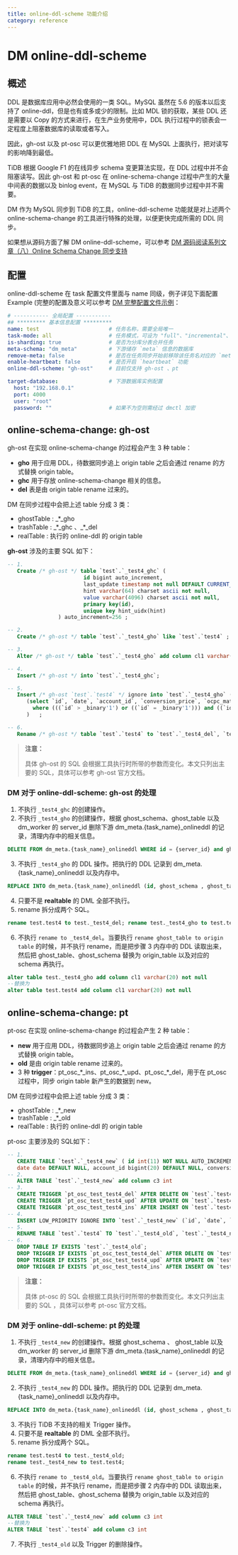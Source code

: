 ```yaml
---
title: online-ddl-scheme 功能介绍
category: reference
---
```


# DM online-ddl-scheme

## 概述

DDL 是数据库应用中必然会使用的一类 SQL。MySQL 虽然在 5.6 的版本以后支持了 online-ddl，但是也有或多或少的限制。比如 MDL 锁的获取，某些 DDL 还是需要以 Copy 的方式来进行，在生产业务使用中，DDL 执行过程中的锁表会一定程度上阻塞数据库的读取或者写入。

因此，gh-ost 以及 pt-osc 可以更优雅地把 DDL 在 MySQL 上面执行，把对读写的影响降到最低。

TiDB 根据 Google F1 的在线异步 schema 变更算法实现，在 DDL 过程中并不会阻塞读写。因此 gh-ost 和 pt-osc 在 online-schema-change 过程中产生的大量中间表的数据以及 binlog event，在 MySQL 与 TiDB 的数据同步过程中并不需要。

DM 作为 MySQL 同步到 TiDB 的工具，online-ddl-scheme 功能就是对上述两个 online-schema-change 的工具进行特殊的处理，以便更快完成所需的 DDL 同步。

如果想从源码方面了解 DM online-ddl-scheme，可以参考 [DM 源码阅读系列文章（八）Online Schema Change 同步支持](https://pingcap.com/blog-cn/dm-source-code-reading-8/#dm-源码阅读系列文章八online-schema-change-同步支持)

## 配置

online-ddl-scheme 在 task 配置文件里面与 name 同级，例子详见下面配置 Example (完整的配置及意义可以参考 [DM 完整配置文件示例](/reference/tools/data-migration/configure/task-configuration-file-full.md#完整配置文件示例)：

```yml
# ----------- 全局配置 -----------
## ********* 基本信息配置 *********
name: test                      # 任务名称，需要全局唯一
task-mode: all                  # 任务模式，可设为 "full"、"incremental"、"all"
is-sharding: true               # 是否为分库分表合并任务
meta-schema: "dm_meta"          # 下游储存 `meta` 信息的数据库
remove-meta: false              # 是否在任务同步开始前移除该任务名对应的 `meta`（`checkpoint` 和 `onlineddl` 等）。
enable-heartbeat: false         # 是否开启 `heartbeat` 功能
online-ddl-scheme: "gh-ost"     # 目前仅支持 gh-ost 、pt

target-database:                # 下游数据库实例配置
  host: "192.168.0.1"
  port: 4000
  user: "root"
  password: ""                  # 如果不为空则需经过 dmctl 加密
```

## online-schema-change: gh-ost

gh-ost 在实现 online-schema-change 的过程会产生 3 种 table：

- **gho** 用于应用 DDL，待数据同步追上 origin table 之后会通过 rename 的方式替换 origin table。
- **ghc** 用于存放 online-schema-change 相关的信息。
- **del** 表是由 origin table rename 过来的。

DM 在同步过程中会把上述 table 分成 3 类：

- ghostTable : \_\*\_gho
- trashTable : \_\*\_ghc 、\_\*\_del
- realTable : 执行的 online-ddl 的 origin table

**gh-ost** 涉及的主要 SQL 如下：

```sql
-- 1.
   Create /* gh-ost */ table `test`.`_test4_ghc` (
                        id bigint auto_increment,
                        last_update timestamp not null DEFAULT CURRENT_TIMESTAMP ON UPDATE CURRENT_TIMESTAMP,
                        hint varchar(64) charset ascii not null,
                        value varchar(4096) charset ascii not null,
                        primary key(id),
                        unique key hint_uidx(hint)
                ) auto_increment=256 ;

-- 2.
   Create /* gh-ost */ table `test`.`_test4_gho` like `test`.`test4` ;

-- 3.
   Alter /* gh-ost */ table `test`.`_test4_gho` add column cl1 varchar(20) not null ;

-- 4.
   Insert /* gh-ost */ into `test`.`_test4_ghc`;

-- 5.
   Insert /* gh-ost `test`.`test4` */ ignore into `test`.`_test4_gho` (`id`, `date`, `account_id`, `conversion_price`, `ocpc_matched_conversions`, `ad_cost`, `cl2`)
      (select `id`, `date`, `account_id`, `conversion_price`, `ocpc_matched_conversions`, `ad_cost`, `cl2` from `test`.`test4` force index (`PRIMARY`)
        where (((`id` > _binary'1') or ((`id` = _binary'1'))) and ((`id` < _binary'2') or ((`id` = _binary'2')))) lock in share mode
      )   ;

-- 6.
   Rename /* gh-ost */ table `test`.`test4` to `test`.`_test4_del`, `test`.`_test4_gho` to `test`.`test4`;
```

> **注意：**
>
> 具体 gh-ost 的 SQL 会根据工具执行时所带的参数而变化。本文只列出主要的 SQL，具体可以参考 gh-ost 官方文档。

### DM 对于 **online-ddl-scheme: gh-ost** 的处理

1. 不执行 `_test4_ghc` 的创建操作。
2. 不执行 `_test4_gho` 的创建操作，根据 ghost_schema、ghost_table 以及 dm_worker 的 server_id 删除下游 dm_meta.{task_name}\_onlineddl 的记录，清理内存中的相关信息。

```sql
DELETE FROM dm_meta.{task_name}_onlineddl WHERE id = {server_id} and ghost_schema = {ghost_schema} and ghost_table = {ghost_table}
```

3. 不执行 `_test4_gho` 的 DDL 操作。把执行的 DDL 记录到 dm_meta.{task_name}\_onlineddl 以及内存中。

```sql
REPLACE INTO dm_meta.{task_name}_onlineddl (id, ghost_schema , ghost_table , ddls) VALUES (......)
```

4. 只要不是 **realtable** 的 DML 全部不执行。
5. rename 拆分成两个 SQL。

```sql
rename test.test4 to test._test4_del; rename test._test4_gho to test.test4;
```

6. 不执行 `rename to _test4_del`。当要执行 `rename ghost_table to origin table` 的时候，并不执行 rename，而是把步骤 3 内存中的 DDL 读取出来，然后把 ghost_table、ghost_schema 替换为 origin_table 以及对应的 schema 再执行。

```sql
alter table test._test4_gho add column cl1 varchar(20) not null
--替换为
alter table test.test4 add column cl1 varchar(20) not null
```

## online-schema-change: pt

pt-osc 在实现 online-schema-change 的过程会产生 2 种 table：

- **new** 用于应用 DDL，待数据同步追上 origin table 之后会通过 rename 的方式替换 origin table。
- **old** 是由 origin table rename 过来的。
- 3 种 **trigger**：pt_osc\_\*\_ins、pt_osc\_\*\_upd、pt_osc\_\*\_del，用于在 pt_osc 过程中，同步 origin table 新产生的数据到 new。

DM 在同步过程中会把上述 table 分成 3 类：

- ghostTable : \_\*\_new
- trashTable : \_\*\_old
- realTable : 执行的 online-ddl 的 origin table

pt-osc 主要涉及的 SQL如下：

``` sql
-- 1.
   CREATE TABLE `test`.`_test4_new` ( id int(11) NOT NULL AUTO_INCREMENT,
   date date DEFAULT NULL, account_id bigint(20) DEFAULT NULL, conversion_price decimal(20,3) DEFAULT NULL,  ocpc_matched_conversions bigint(20) DEFAULT NULL, ad_cost decimal(20,3) DEFAULT NULL,cl2 varchar(20) COLLATE utf8mb4_bin NOT NULL,cl1 varchar(20) COLLATE utf8mb4_bin NOT NULL,PRIMARY KEY (id) ) ENGINE=InnoDB AUTO_INCREMENT=3 DEFAULT CHARSET=utf8mb4 COLLATE=utf8mb4_bin ;
-- 2.
   ALTER TABLE `test`.`_test4_new` add column c3 int
-- 3.
   CREATE TRIGGER `pt_osc_test_test4_del` AFTER DELETE ON `test`.`test4` ...... ;
   CREATE TRIGGER `pt_osc_test_test4_upd` AFTER UPDATE ON `test`.`test4` ...... ;
   CREATE TRIGGER `pt_osc_test_test4_ins` AFTER INSERT ON `test`.`test4` ...... ;
-- 4.
   INSERT LOW_PRIORITY IGNORE INTO `test`.`_test4_new` (`id`, `date`, `account_id`, `conversion_price`, `ocpc_matched_conversions`, `ad_cost`, `cl2`, `cl1`) SELECT `id`, `date`, `account_id`, `conversion_price`, `ocpc_matched_conversions`, `ad_cost`, `cl2`, `cl1` FROM `test`.`test4` LOCK IN SHARE MODE /*pt-online-schema-change 3227 copy table*/
-- 5.
   RENAME TABLE `test`.`test4` TO `test`.`_test4_old`, `test`.`_test4_new` TO `test`.`test4`
-- 6.
   DROP TABLE IF EXISTS `test`.`_test4_old`;
   DROP TRIGGER IF EXISTS `pt_osc_test_test4_del` AFTER DELETE ON `test`.`test4` ...... ;
   DROP TRIGGER IF EXISTS `pt_osc_test_test4_upd` AFTER UPDATE ON `test`.`test4` ...... ;
   DROP TRIGGER IF EXISTS `pt_osc_test_test4_ins` AFTER INSERT ON `test`.`test4` ...... ;
```

>**注意：**
>
> 具体 pt-osc 的 SQL 会根据工具执行时所带的参数而变化。本文只列出主要的 SQL ，具体可以参考 pt-osc 官方文档。

### DM 对于 **online-ddl-scheme: pt** 的处理

1. 不执行 `_test4_new` 的创建操作。根据 ghost_schema 、 ghost_table 以及 dm_worker 的 server_id 删除下游 dm_meta.{task_name}\_onlineddl 的记录，清理内存中的相关信息。

```sql
DELETE FROM dm_meta.{task_name}_onlineddl WHERE id = {server_id} and ghost_schema = {ghost_schema} and ghost_table = {ghost_table}
```

2. 不执行 `_test4_new` 的 DDL 操作。把执行的 DDL 记录到 dm_meta.{task_name}\_onlineddl 以及内存中。

```sql
REPLACE INTO dm_meta.{task_name}_onlineddl (id, ghost_schema , ghost_table , ddls) VALUES (......)
```

3. 不执行 TiDB 不支持的相关 Trigger 操作。
4. 只要不是 **realtable** 的 DML 全部不执行。
5. rename 拆分成两个 SQL。

```sql
rename test.test4 to test._test4_old; 
rename test._test4_new to test.test4;
```

6. 不执行 `rename to _test4_old`。当要执行 `rename ghost_table to origin table` 的时候，并不执行 rename，而是把步骤 2 内存中的 DDL 读取出来，然后把 ghost_table、ghost_schema 替换为 origin_table 以及对应的 schema 再执行。

```sql
ALTER TABLE `test`.`_test4_new` add column c3 int
--替换为
ALTER TABLE `test`.`test4` add column c3 int
```

7. 不执行 `_test4_old` 以及 Trigger 的删除操作。
